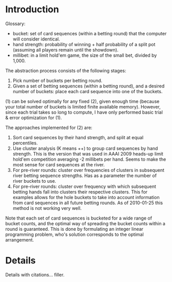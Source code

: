 # Introduction #

Glossary:
  * bucket: set of card sequences (within a betting round) that the computer will consider identical.
  * hand strength: probability of winning + half probability of a split pot (assuming all players remain until the showdown).
  * millibet: in a limit hold'em game, the size of the small bet, divided by 1,000.

The abstraction process consists of the following stages:
  1. Pick number of buckets per betting round.
  1. Given a set of betting sequences (within a betting round), and a desired number of buckets: place each card sequence into one of the buckets.

(1) can be solved optimally for any fixed (2), given enough time (because your total number of buckets is limited finite available memory).  However, since each trial takes so long to compute, I have only performed basic trial & error optimization for (1).

The approaches implemented for (2) are:
  1. Sort card sequences by their hand strength, and split at equal percentiles.
  1. Use cluster analysis (K means ++) to group card sequences by hand strength.  This is the version that was used in AAAI 2009 heads-up limit hold'em competition averaging -2 millibets per hand.  Seems to make the most sense for card sequences at the river.
  1. For pre-river rounds: cluster over frequencies of clusters in subsequent river betting sequence strengths.  Has as a parameter the number of river buckets to use.
  1. For pre-river rounds: cluster over frequency with which subsequent betting hands fall into clusters their respective clusters.  This for examples allows for the hole buckets to take into account information from card sequences in all future betting rounds.  As of 2010-01-25 this method is not working very well.

Note that each set of card sequences is bucketed for a wide range of bucket counts, and the optimal way of spreading the bucket counts within a round is guaranteed.  This is done by formulating an integer linear programming problem, who's solution corresponds to the optimal arrangement.


# Details #

Details with citations... filler.